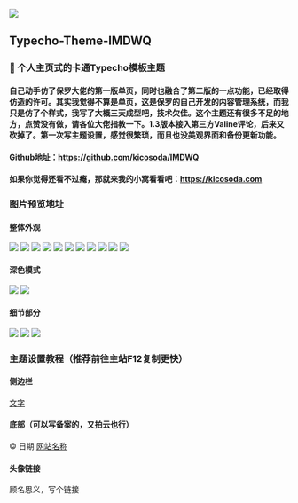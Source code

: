 ![](https://inews.gtimg.com/newsapp_ls/0/12043365770/0)
## Typecho-Theme-IMDWQ

### 🌟 个人主页式的卡通Typecho模板主题

#### 自己动手仿了保罗大佬的第一版单页，同时也融合了第二版的一点功能，已经取得仿造的许可。其实我觉得不算是单页，这是保罗的自己开发的内容管理系统，而我只是仿了个样式，我写了大概三天成型吧，技术欠佳。这个主题还有很多不足的地方，点赞没有做，请各位大佬指教一下。1.3版本接入第三方Valine评论，后来又砍掉了。第一次写主题设置，感觉很繁琐，而且也没美观界面和备份更新功能。

#### Github地址：https://github.com/kicosoda/IMDWQ

#### 如果你觉得还看不过瘾，那就来我的小窝看看吧：https://kicosoda.com

### 图片预览地址
#### 整体外观
![](https://inews.gtimg.com/newsapp_ls/0/12043364769/0)
![](https://pic.downk.cc/item/5e63b21e98271cb2b8f778c1.png)
![](https://pic.downk.cc/item/5e63b21e98271cb2b8f778c7.png)
![](https://pic.downk.cc/item/5e63b21e98271cb2b8f778d1.png)
![](https://pic.downk.cc/item/5e63b21e98271cb2b8f778d8.png)
![](https://pic.downk.cc/item/5e63b23b98271cb2b8f78532.png)
![](https://pic.downk.cc/item/5e63b23b98271cb2b8f78539.png)
![](https://pic.downk.cc/item/5e63b23b98271cb2b8f7853f.png)
![](https://pic.downk.cc/item/5e63b23b98271cb2b8f78545.png)
![](https://pic.downk.cc/item/5e63b23b98271cb2b8f7854c.png)
![](https://pic.downk.cc/item/5e63b25998271cb2b8f79175.png)
#### 深色模式
![](https://inews.gtimg.com/newsapp_ls/0/12043361021/0)
![](https://pic.downk.cc/item/5f02b47414195aa594d9a646.png)
#### 细节部分
![](https://pic.downk.cc/item/5e63b25998271cb2b8f7917c.png)
![](https://pic.downk.cc/item/5e63b25998271cb2b8f79182.png)
![](https://pic.downk.cc/item/5e63b30698271cb2b8f7cd40.png)

### 主题设置教程（推荐前往主站F12复制更快）
#### 侧边栏
<a href="地址"><i class="FA图标"></i><span>文字</span></a>
#### 底部（可以写备案的，又拍云也行）
© 日期 <a href="地址">网站名称</a>
#### 头像链接
顾名思义，写个链接
